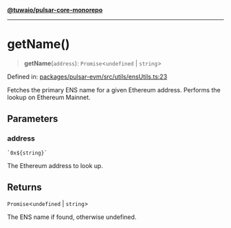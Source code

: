 [**@tuwaio/pulsar-core-monorepo**](../../../README.md)

***

# getName()

> **getName**(`address`): `Promise`\<`undefined` \| `string`\>

Defined in: [packages/pulsar-evm/src/utils/ensUtils.ts:23](https://github.com/TuwaIO/pulsar-core/blob/06efb81e25851de10cd682c9a7c240a3c9cbde6f/packages/pulsar-evm/src/utils/ensUtils.ts#L23)

Fetches the primary ENS name for a given Ethereum address.
Performs the lookup on Ethereum Mainnet.

## Parameters

### address

`` `0x${string}` ``

The Ethereum address to look up.

## Returns

`Promise`\<`undefined` \| `string`\>

The ENS name if found, otherwise undefined.
